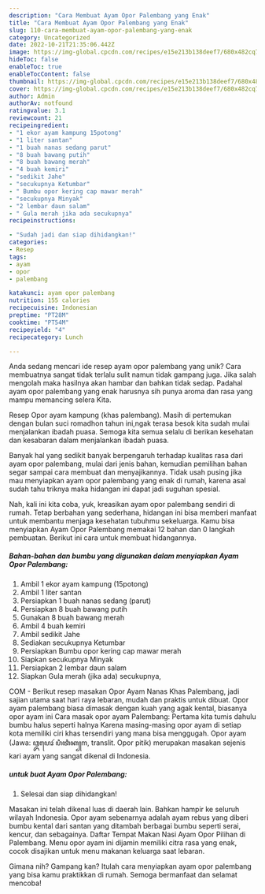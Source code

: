 ```yaml
---
description: "Cara Membuat Ayam Opor Palembang yang Enak"
title: "Cara Membuat Ayam Opor Palembang yang Enak"
slug: 110-cara-membuat-ayam-opor-palembang-yang-enak
category: Uncategorized
date: 2022-10-21T21:35:06.442Z
image: https://img-global.cpcdn.com/recipes/e15e213b138deef7/680x482cq70/ayam-opor-palembang-foto-resep-utama.jpg
hideToc: false
enableToc: true
enableTocContent: false
thumbnail: https://img-global.cpcdn.com/recipes/e15e213b138deef7/680x482cq70/ayam-opor-palembang-foto-resep-utama.jpg
cover: https://img-global.cpcdn.com/recipes/e15e213b138deef7/680x482cq70/ayam-opor-palembang-foto-resep-utama.jpg
author: Admin
authorAv: notfound
ratingvalue: 3.1
reviewcount: 21
recipeingredient:
- "1 ekor ayam kampung 15potong"
- "1 liter santan"
- "1 buah nanas sedang parut"
- "8 buah bawang putih"
- "8 buah bawang merah"
- "4 buah kemiri"
- "sedikit Jahe"
- "secukupnya Ketumbar"
- " Bumbu opor kering cap mawar merah"
- "secukupnya Minyak"
- "2 lembar daun salam"
- " Gula merah jika ada secukupnya"
recipeinstructions:

- "Sudah jadi dan siap dihidangkan!"
categories:
- Resep
tags:
- ayam
- opor
- palembang

katakunci: ayam opor palembang 
nutrition: 155 calories
recipecuisine: Indonesian
preptime: "PT28M"
cooktime: "PT54M"
recipeyield: "4"
recipecategory: Lunch

---
```





Anda sedang mencari ide resep ayam opor palembang yang unik? Cara membuatnya sangat tidak terlalu sulit namun tidak gampang juga. Jika salah mengolah maka hasilnya akan hambar dan bahkan tidak sedap. Padahal ayam opor palembang yang enak harusnya sih punya aroma dan rasa yang mampu memancing selera Kita.





Resep Opor ayam kampung (khas palembang). Masih di pertemukan dengan bulan suci romadhon tahun ini,ngak terasa besok kita sudah mulai menjalankan ibadah puasa. Semoga kita semua selalu di berikan kesehatan dan kesabaran dalam menjalankan ibadah puasa.

Banyak hal yang sedikit banyak berpengaruh terhadap kualitas rasa dari ayam opor palembang, mulai dari jenis bahan, kemudian pemilihan bahan segar sampai cara membuat dan menyajikannya. Tidak usah pusing jika mau menyiapkan ayam opor palembang yang enak di rumah, karena asal sudah tahu triknya maka hidangan ini dapat jadi suguhan spesial.






Nah, kali ini kita coba, yuk, kreasikan ayam opor palembang sendiri di rumah. Tetap berbahan yang sederhana, hidangan ini bisa memberi manfaat untuk membantu menjaga kesehatan tubuhmu sekeluarga. Kamu bisa menyiapkan Ayam Opor Palembang memakai 12 bahan dan 0 langkah pembuatan. Berikut ini cara untuk membuat hidangannya.

<!--inarticleads1-->

##### Bahan-bahan dan bumbu yang digunakan dalam menyiapkan Ayam Opor Palembang:

1. Ambil 1 ekor ayam kampung (15potong)
1. Ambil 1 liter santan
1. Persiapkan 1 buah nanas sedang (parut)
1. Persiapkan 8 buah bawang putih
1. Gunakan 8 buah bawang merah
1. Ambil 4 buah kemiri
1. Ambil sedikit Jahe
1. Sediakan secukupnya Ketumbar
1. Persiapkan  Bumbu opor kering cap mawar merah
1. Siapkan secukupnya Minyak
1. Persiapkan 2 lembar daun salam
1. Siapkan  Gula merah (jika ada) secukupnya,


COM - Berikut resep masakan Opor Ayam Nanas Khas Palembang, jadi sajian utama saat hari raya lebaran, mudah dan praktis untuk dibuat. Opor ayam palembang biasa dimasak dengan kuah yang agak kental, biasanya opor ayam ini Cara masak opor ayam Palembang: Pertama kita tumis dahulu bumbu halus seperti halnya Karena masing-masing opor ayam di setiap kota memiliki ciri khas tersendiri yang mana bisa menggugah. Opor ayam (Jawa: ꦎꦥꦺꦴꦂ ꦥꦶꦠꦶꦏ꧀m, translit. Opor pitik) merupakan masakan sejenis kari ayam yang sangat dikenal di Indonesia. 

<!--inarticleads2-->

#####  untuk buat Ayam Opor Palembang:


1. Selesai dan siap dihidangkan!

Masakan ini telah dikenal luas di daerah lain. Bahkan hampir ke seluruh wilayah Indonesia. Opor ayam sebenarnya adalah ayam rebus yang diberi bumbu kental dari santan yang ditambah berbagai bumbu seperti serai, kencur, dan sebagainya. Daftar Tempat Makan Nasi Ayam Opor Pilihan di Palembang. Menu opor ayam ini dijamin memiliki citra rasa yang enak, cocok disajikan untuk menu makanan keluarga saat lebaran. 

Gimana nih? Gampang kan? Itulah cara menyiapkan ayam opor palembang yang bisa kamu praktikkan di rumah. Semoga bermanfaat dan selamat mencoba!
